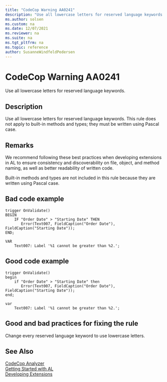 ```yaml
---
title: "CodeCop Warning AA0241"
description: "Use all lowercase letters for reserved language keywords."
ms.author: solsen
ms.custom: na
ms.date: 12/07/2021
ms.reviewer: na
ms.suite: na
ms.tgt_pltfrm: na
ms.topic: reference
author: SusanneWindfeldPedersen
---
```

[//]: # (START>DO_NOT_EDIT)
[//]: # (IMPORTANT:Do not edit any of the content between here and the END>DO_NOT_EDIT.)
[//]: # (Any modifications should be made in the .xml files in the ModernDev repo.)
# CodeCop Warning AA0241
Use all lowercase letters for reserved language keywords.

## Description
Use all lowercase letters for reserved language keywords. This rule does not apply to built-in methods and types; they must be written using Pascal case.

[//]: # (IMPORTANT: END>DO_NOT_EDIT)

## Remarks

We recommend following these best practices when developing extensions in AL to ensure consistency and discoverability on file, object, and method naming, as well as better readability of written code.

Built-in methods and types are not included in this rule because they are written using Pascal case.

## Bad code example

```AL
trigger OnValidate()
BEGIN
    IF "Order Date" > "Starting Date" THEN
       Error(Text007, FieldCaption("Order Date"), FieldCaption("Starting Date"));
END;

VAR
    Text007: Label '%1 cannot be greater than %2.';
```

## Good code example

```AL
trigger OnValidate()
begin
    if "Order Date" > "Starting Date" then
       Error(Text007, FieldCaption("Order Date"), FieldCaption("Starting Date"));
end;

var
    Text007: Label '%1 cannot be greater than %2.';

```

## Good and bad practices for fixing the rule
Change every reserved language keyword to use lowercase letters.

## See Also  
[CodeCop Analyzer](codecop.md)  
[Getting Started with AL](../devenv-get-started.md)  
[Developing Extensions](../devenv-dev-overview.md)  